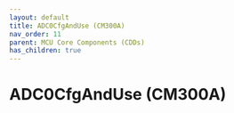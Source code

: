 ```yaml
---
layout: default
title: ADC0CfgAndUse (CM300A)
nav_order: 11
parent: MCU Core Components (CDDs)
has_children: true
---
```

# ADC0CfgAndUse (CM300A)
